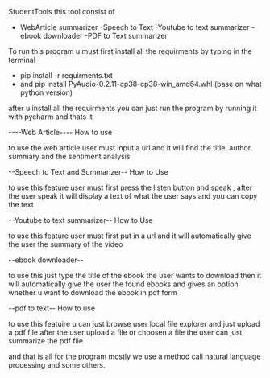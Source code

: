 StudentTools this tool consist of 
- WebArticle summarizer 
-Speech to Text
-Youtube to text summarizer
-ebook downloader
-PDF to Text summarizer 

To run this program u must first install all the requirments by typing in the terminal 
- pip install -r requirments.txt
- and pip install PyAudio-0.2.11-cp38-cp38-win_amd64.whl (base on what python version)

after u install all the requirments you can just run the program by running it with pycharm and thats it 

----Web Article----
How to use 

to use the web article user must input a url and it will find the title, author, summary and the sentiment analysis 

--Speech to Text and Summarizer--
How to Use 

to use this feature user must first press the listen button and speak , after the user speak it will display a text of what the user says and you can copy the text 

--Youtube to text summarizer--
How to Use 

to use this feature user must first put in a url and it will automatically give the user the summary of the video 

--ebook downloader--

to use this just type the title of the ebook the user wants to download then it will automatically give the user the found ebooks and gives an option whether u want to download the ebook in pdf form 

--pdf to text--
How to use 

to use this featuire u can just browse user local file explorer and just upload a pdf file after the user upload a file or choosen a file the user can just summarize the pdf file 

and that is all for the program mostly we use a method call natural language processing and some others. 